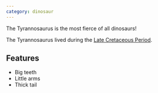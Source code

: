 ```yaml
---
category: dinosaur
---
```


The Tyrannosaurus is the most fierce of all dinosaurs!

The Tyrannosaurus lived during the [Late Cretaceous Period](http://en.wikipedia.org/wiki/Late_Cretaceous).

## Features

- Big teeth
- Little arms
- Thick tail

